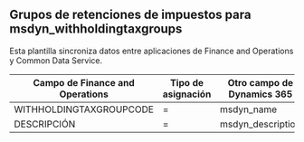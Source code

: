 ## <a name="withholding-tax-groups-to-msdyn_withholdingtaxgroups"></a>Grupos de retenciones de impuestos para msdyn_withholdingtaxgroups

Esta plantilla sincroniza datos entre aplicaciones de Finance and Operations y Common Data Service.

Campo de Finance and Operations | Tipo de asignación | Otro campo de Dynamics 365 | Valor predeterminado
---|---|---|---
WITHHOLDINGTAXGROUPCODE | = | msdyn_name | 
DESCRIPCIÓN | = | msdyn_description | 
